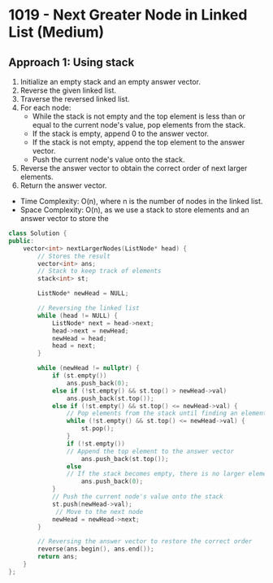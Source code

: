 # 1019 - Next Greater Node in Linked List (Medium)

## Approach 1: Using stack

1. Initialize an empty stack and an empty answer vector.
2. Reverse the given linked list.
3. Traverse the reversed linked list.
4. For each node:
   - While the stack is not empty and the top element is less than or equal to the current node's value, pop elements from the stack.
   - If the stack is empty, append 0 to the answer vector.
   - If the stack is not empty, append the top element to the answer vector.
   - Push the current node's value onto the stack.
5. Reverse the answer vector to obtain the correct order of next larger elements.
6. Return the answer vector.

- Time Complexity: O(n), where n is the number of nodes in the linked list.
- Space Complexity: O(n), as we use a stack to store elements and an answer vector to store the

<Tabs>
<TabItem value="cpp" label="C++">
<SolutionAuthor name="@yashh0903"/>

```cpp
class Solution {
public:
    vector<int> nextLargerNodes(ListNode* head) {
        // Stores the result
        vector<int> ans;
        // Stack to keep track of elements
        stack<int> st;

        ListNode* newHead = NULL;

        // Reversing the linked list
        while (head != NULL) {
            ListNode* next = head->next;
            head->next = newHead;
            newHead = head;
            head = next;
        }

        while (newHead != nullptr) {
            if (st.empty())
                ans.push_back(0);
            else if (!st.empty() && st.top() > newHead->val)
                ans.push_back(st.top());
            else if (!st.empty() && st.top() <= newHead->val) {
                // Pop elements from the stack until finding an element greater than the current node's value or the stack becomes empty
                while (!st.empty() && st.top() <= newHead->val) {
                    st.pop();
                }
                if (!st.empty())
                // Append the top element to the answer vector
                    ans.push_back(st.top());
                else
                // If the stack becomes empty, there is no larger element, so append 0 to the answer vector
                    ans.push_back(0);
            }
            // Push the current node's value onto the stack
            st.push(newHead->val);
             // Move to the next node
            newHead = newHead->next;
        }

        // Reversing the answer vector to restore the correct order
        reverse(ans.begin(), ans.end());
        return ans;
    }
};

```

</TabItem>
</Tabs>
